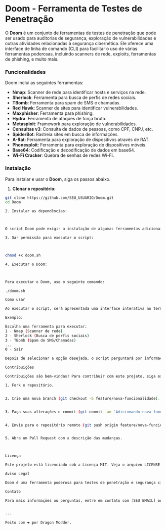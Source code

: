 # Doom - Ferramenta de Testes de Penetração

O **Doom** é um conjunto de ferramentas de testes de penetração que pode ser usado para auditorias de segurança, exploração de vulnerabilidades e outras atividades relacionadas à segurança cibernética. Ele oferece uma interface de linha de comando (CLI) para facilitar o uso de várias ferramentas poderosas, incluindo scanners de rede, exploits, ferramentas de phishing, e muito mais.

### Funcionalidades

Doom inclui as seguintes ferramentas:

- **Nmap**: Scanner de rede para identificar hosts e serviços na rede.
- **Sherlock**: Ferramenta para busca de perfis de redes sociais.
- **TBomb**: Ferramenta para spam de SMS e chamadas.
- **Red Hawk**: Scanner de sites para identificar vulnerabilidades.
- **Maxphisher**: Ferramenta para phishing.
- **Hydra**: Ferramenta de ataques de força bruta.
- **Metasploit**: Framework para exploração de vulnerabilidades.
- **Consultas v3**: Consulta de dados de pessoas, como CPF, CNPJ, etc.
- **SpiderBot**: Rastreia sites em busca de informações.
- **A-Rat**: Ferramenta para exploração de dispositivos através de RAT.
- **Phonesploit**: Ferramenta para exploração de dispositivos móveis.
- **Base64**: Codificação e decodificação de dados em base64.
- **Wi-Fi Cracker**: Quebra de senhas de redes Wi-Fi.

### Instalação

Para instalar e usar o **Doom**, siga os passos abaixo.

1. **Clonar o repositório**:

```bash
git clone https://github.com/SEU_USUARIO/Doom.git
cd Doom

2. Instalar as dependências:



O script Doom pode exigir a instalação de algumas ferramentas adicionais. O script verifica e instala automaticamente as dependências, mas você também pode instalar manualmente o que for necessário.

3. Dar permissão para executar o script:



chmod +x doom.sh

4. Executar o Doom:



Para executar o Doom, use o seguinte comando:

./doom.sh

Como usar

Ao executar o script, será apresentada uma interface interativa no terminal com várias opções de ferramentas. Escolha o número correspondente à ferramenta que deseja usar e siga as instruções.

Exemplo:

Escolha uma ferramenta para executar:
1 - Nmap (Scanner de rede)
2 - Sherlock (Busca de perfis sociais)
3 - TBomb (Spam de SMS/Chamadas)
...
0 - Sair

Depois de selecionar a opção desejada, o script perguntará por informações adicionais, como IP, nome de usuário, ou número de telefone, dependendo da ferramenta.

Contribuições

Contribuições são bem-vindas! Para contribuir com este projeto, siga os seguintes passos:

1. Fork o repositório.


2. Crie uma nova branch (git checkout -b feature/nova-funcionalidade).


3. Faça suas alterações e commit (git commit -am 'Adicionando nova funcionalidade').


4. Envie para o repositório remoto (git push origin feature/nova-funcionalidade).


5. Abra um Pull Request com a descrição das mudanças.



Licença

Este projeto está licenciado sob a Licença MIT. Veja o arquivo LICENSE para mais detalhes.

Aviso Legal

Doom é uma ferramenta poderosa para testes de penetração e segurança cibernética. USE COM RESPONSABILIDADE. O uso desta ferramenta para atividades ilegais é estritamente proibido. Não nos responsabilizamos por qualquer dano ou uso indevido das ferramentas fornecidas neste repositório.

Contato

Para mais informações ou perguntas, entre em contato com [SEU EMAIL] ou abra uma issue no repositório.


---

Feito com ❤️ por Dragon Modder.